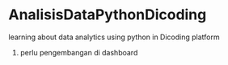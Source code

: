 # AnalisisDataPythonDicoding
learning about data analytics using python in Dicoding platform

1. perlu pengembangan di dashboard

